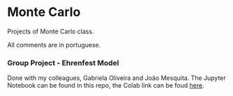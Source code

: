# Monte Carlo

Projects of Monte Carlo class.

All comments are in portuguese.

### Group Project - Ehrenfest Model
Done with my colleagues, Gabriela Oliveira and João Mesquita. The Jupyter Notebook can be found in this repo, the Colab link can be foud [here](https://colab.research.google.com/drive/1wgrEgNMEajY78lugJqVN2RftX6Z6jVJh?usp=sharing).
